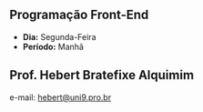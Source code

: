 ## Programação Front-End
* **Dia:** Segunda-Feira 
* **Período:** Manhã

## Prof. Hebert Bratefixe Alquimim

e-mail: [hebert@uni9.pro.br](mailto:hebert@uni9.pro.br)
